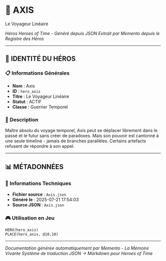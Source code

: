 # 🏹 **AXIS**
Le Voyageur Linéaire

*Héros Heroes of Time - Généré depuis JSON*
*Extrait par Memento depuis le Registre des Héros*

---

## 🎯 **IDENTITÉ DU HÉROS**

### 📋 **Informations Générales**
- **Nom** : Axis
- **ID** : `hero_axis`
- **Titre** : Le Voyageur Linéaire
- **Statut** : ACTIF
- **Classe** : Guerrier Temporel

### 📖 **Description**
Maître absolu du voyage temporel, Axis peut se déplacer librement dans le passé et le futur sans créer de paradoxes. Mais son pouvoir est cantonné à une seule timeline - jamais de branches parallèles. Certains artefacts refusent de répondre à son appel.


---

## 📊 **MÉTADONNÉES**

### 🔧 **Informations Techniques**
- **Fichier source** : `Axis.json`
- **Généré le** : 2025-07-21 17:54:03
- **Source JSON** : `Axis.json`

### 🎮 **Utilisation en Jeu**
```hots
HERO(hero_axis)
PLACE(hero_axis, @10,10)
```

---

*Documentation générée automatiquement par Memento - La Mémoire Vivante*
*Système de traduction JSON → Markdown pour Heroes of Time*
